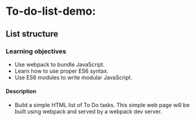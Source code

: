 # To-do-list-demo: 
## List structure
### Learning objectives
- Use webpack to bundle JavaScript.
- Learn how to use proper ES6 syntax.
- Use ES6 modules to write modular JavaScript.
#### Description
- Build a simple HTML list of To Do tasks. This simple web page will be built using webpack and served by a webpack dev server.
